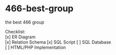 # 466-best-group

the best 466 group

Checklist:  
[x] ER Diagram  
[x] Relation Schema
[x] SQL Script
[ ] SQL Database  
[ ] HTML/PHP Implementation  

